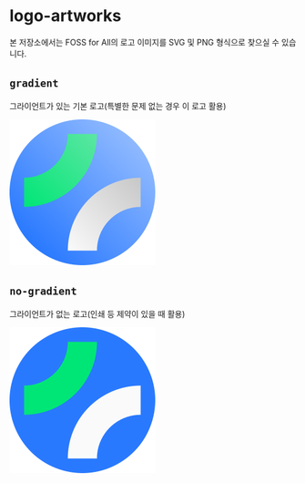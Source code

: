 # logo-artworks

본 저장소에서는 FOSS for All의 로고 이미지를 SVG 및 PNG 형식으로 찾으실 수 있습니다.

## `gradient`
그라이언트가 있는 기본 로고(특별한 문제 없는 경우 이 로고 활용)

![](./gradient/logo-256px.png)

## `no-gradient`
그라이언트가 없는 로고(인쇄 등 제약이 있을 때 활용)

![](./no-gradient/logo-256px.png)